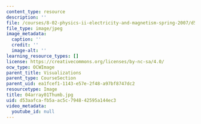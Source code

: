 ```yaml
---
content_type: resource
description: ''
file: /courses/8-02-physics-ii-electricity-and-magnetism-spring-2007/d53aafcafb5aac5c794842595a144ec3_04array01Thumb.jpg
file_type: image/jpeg
image_metadata:
  caption: ''
  credit: ''
  image-alt: ''
learning_resource_types: []
license: https://creativecommons.org/licenses/by-nc-sa/4.0/
ocw_type: OCWImage
parent_title: Visualizations
parent_type: CourseSection
parent_uid: ea1fcef1-1143-e57e-2f48-a97bf8747dc2
resourcetype: Image
title: 04array01Thumb.jpg
uid: d53aafca-fb5a-ac5c-7948-42595a144ec3
video_metadata:
  youtube_id: null
---
```

